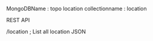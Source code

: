 

MongoDBName  : topo
location collectionname :  location

REST API

/location ;  List all location JSON 